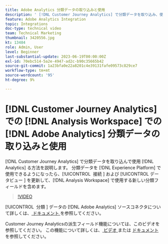 ```yaml
---
title: Adobe Analytics 分類データの取り込みと使用
description: ' [!DNL Customer Journey Analytics] で分類データを取り込み、使用  [!DNL Adobe Analytics]  使用する方法を説明します。'
feature: Adobe Analytics Integration
topic: Integrations
doc-type: technical video
team: Technical Marketing
thumbnail: 3420556.jpg
kt: 13484
role: Admin, User
level: Beginner
last-substantial-update: 2023-06-19T00:00:00Z
exl-id: 70ebc514-5a2e-4947-ad2c-b90c35665b42
source-git-commit: 1a23bfa0e22a8201c4e39131fafe09573c829ce7
workflow-type: tm+mt
source-wordcount: '95'
ht-degree: 9%

---
```


# [!DNL Customer Journey Analytics] での [!DNL Analysis Workspace] での [!DNL Adobe Analytics] 分類データの取り込みと使用

[!DNL Customer Journey Analytics] で分類データを取り込んで使用 [!DNL Analytics] る方法を説明します。 分類データを [!DNL Experience Platform] で使用できるようになったら、[!UICONTROL &#x200B; 接続 &#x200B;] および [!UICONTROL &#x200B; データビュー &#x200B;] を更新して、[!DNL Analysis Workspace] で使用する新しい分類フィールドを含めます。 

>[!VIDEO](https://video.tv.adobe.com/v/3423685/?quality=12&learn=on&captions=jpn)

[!UICONTROL &#x200B; 分類 &#x200B;] データの [!DNL Adobe Analytics] ソースコネクタについて詳しくは、[ ドキュメント ](https://experienceleague.adobe.com/docs/experience-platform/sources/ui-tutorials/create/adobe-applications/classifications.html?lang=ja) を参照してください。

Customer Journey Analyticsの派生フィールド機能については、このビデオを参照してください。 この機能について詳しくは、[ ビデオ ](https://experienceleague.adobe.com/docs/customer-journey-analytics-learn/tutorials/data-views/derived-fields-in-cja.html?lang=ja) または [ ドキュメント ](https://experienceleague.adobe.com/docs/analytics-platform/using/cja-dataviews/derived-fields.html?lang=ja) を参照してください。
